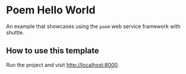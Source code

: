 # Poem Hello World

An example that showcases using the `poem` web service framework with shuttle.

## How to use this template

Run the project and visit <http://localhost:8000>.
